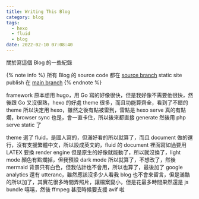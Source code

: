 ```yaml
---
title: Writing This Blog
category: blog
tags:
  - hexo
  - fluid
  - blog
date: 2022-02-10 07:08:40
---
```



關於寫這個 Blog 的一些紀錄

<!-- more -->
{% note info %}
所有 Blog 的 source code 都在 [source branch](https://github.com/cclin0816/cclin0816.github.io/tree/source)
static site publish 在 [main branch](https://github.com/cclin0816/cclin0816.github.io)
{% endnote %}

framework 原本想用 hugo，用 Go 寫的好像很快，但是我好像不需要他很快，然後跟 Go 又沒很熟，hexo 的好處 theme 很多，而且功能算齊全，看到了不錯的 theme 所以決定用 hexo，雖然之後有點被雷到，雷點是 hexo serve 真的有點爛，browser sync 也是，會一直卡住，所以後來都直接 generate 然後用 php serve static 了  

theme 選了 fluid，是國人寫的，但滿好看的所以就算了，而且 document 做的還行，沒有支援繁體中文，所以設成英文的，fluid 的 document 裡面寫如過要用 LATEX 要換 render engine 但是原生的好像就能動了，所以就沒換了，light mode 顏色有點爛掉，但我預設 dark mode 所以就算了，不想改了，然後 mermaid 背景只有白色，但我估計也不會用，所以也算了，最後加了 google analytics 還有 utteranc，雖然應該沒多少人看我 blog 也不會來留言，但是滿酷的所以加了，其實花很多時間弄照片，讓檔案變小，但是花最多時間果然還是 js bundle 嘻嘻，然後 ffmpeg 甚麼時候要支援 avif 啦

